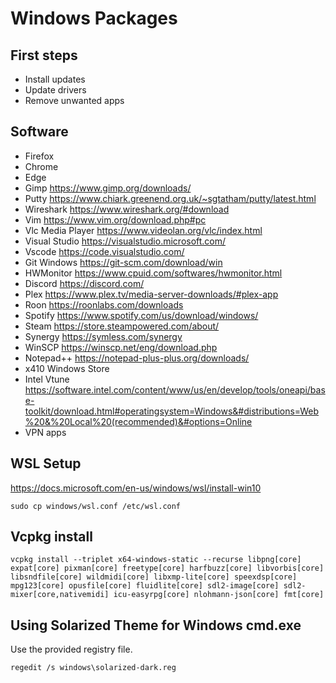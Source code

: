 Windows Packages
================

First steps
-----------

* Install updates
* Update drivers
* Remove unwanted apps

Software
-----------

* Firefox
* Chrome
* Edge
* Gimp https://www.gimp.org/downloads/
* Putty https://www.chiark.greenend.org.uk/~sgtatham/putty/latest.html
* Wireshark https://www.wireshark.org/#download
* Vim https://www.vim.org/download.php#pc
* Vlc Media Player https://www.videolan.org/vlc/index.html
* Visual Studio https://visualstudio.microsoft.com/
* Vscode https://code.visualstudio.com/
* Git Windows https://git-scm.com/download/win
* HWMonitor https://www.cpuid.com/softwares/hwmonitor.html
* Discord https://discord.com/
* Plex https://www.plex.tv/media-server-downloads/#plex-app
* Roon https://roonlabs.com/downloads
* Spotify https://www.spotify.com/us/download/windows/
* Steam https://store.steampowered.com/about/
* Synergy https://symless.com/synergy
* WinSCP https://winscp.net/eng/download.php
* Notepad++ https://notepad-plus-plus.org/downloads/
* x410 Windows Store
* Intel Vtune https://software.intel.com/content/www/us/en/develop/tools/oneapi/base-toolkit/download.html#operatingsystem=Windows&#distributions=Web%20&%20Local%20(recommended)&#options=Online
* VPN apps

WSL Setup
---------

https://docs.microsoft.com/en-us/windows/wsl/install-win10

```
sudo cp windows/wsl.conf /etc/wsl.conf
```

Vcpkg install
------------

```
vcpkg install --triplet x64-windows-static --recurse libpng[core] expat[core] pixman[core] freetype[core] harfbuzz[core] libvorbis[core] libsndfile[core] wildmidi[core] libxmp-lite[core] speexdsp[core] mpg123[core] opusfile[core] fluidlite[core] sdl2-image[core] sdl2-mixer[core,nativemidi] icu-easyrpg[core] nlohmann-json[core] fmt[core]
```

Using Solarized Theme for Windows cmd.exe
-----------------------------------------

Use the provided registry file.

```
regedit /s windows\solarized-dark.reg
```

